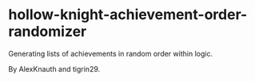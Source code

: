# hollow-knight-achievement-order-randomizer

Generating lists of achievements in random order within logic.

By AlexKnauth and tigrin29.
